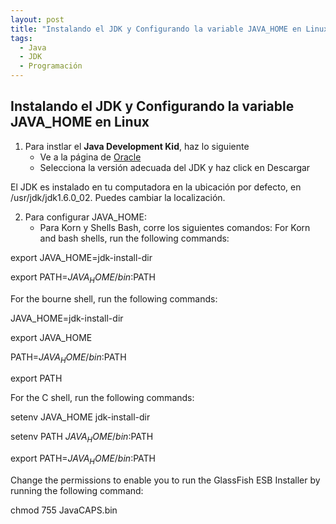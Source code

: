 ```yaml
---
layout: post
title: "Instalando el JDK y Configurando la variable JAVA_HOME en Linux"
tags: 
  - Java
  - JDK
  - Programación
---
```


## Instalando el JDK y Configurando la variable JAVA_HOME en Linux

1. Para instlar el **Java Development Kid**, haz lo siguiente
    - Ve a la página de [Oracle](http://java.sun.com/javase/downloads/index.jsp)
    - Selecciona la versión adecuada del JDK y haz click en Descargar

El JDK es instalado en tu computadora en la ubicación por defecto, en /usr/jdk/jdk1.6.0_02. Puedes cambiar la localización.

2. Para configurar JAVA_HOME:
    - Para Korn y Shells Bash, corre los siguientes comandos:
    For Korn and bash shells, run the following commands:

export JAVA_HOME=jdk-install-dir

export PATH=$JAVA_HOME/bin:$PATH

For the bourne shell, run the following commands:

JAVA_HOME=jdk-install-dir

export JAVA_HOME

PATH=$JAVA_HOME/bin:$PATH

export PATH

For the C shell, run the following commands:

setenv JAVA_HOME jdk-install-dir

setenv PATH $JAVA_HOME/bin:$PATH

export PATH=$JAVA_HOME/bin:$PATH

Change the permissions to enable you to run the GlassFish ESB Installer by running the following command:

chmod 755 JavaCAPS.bin


